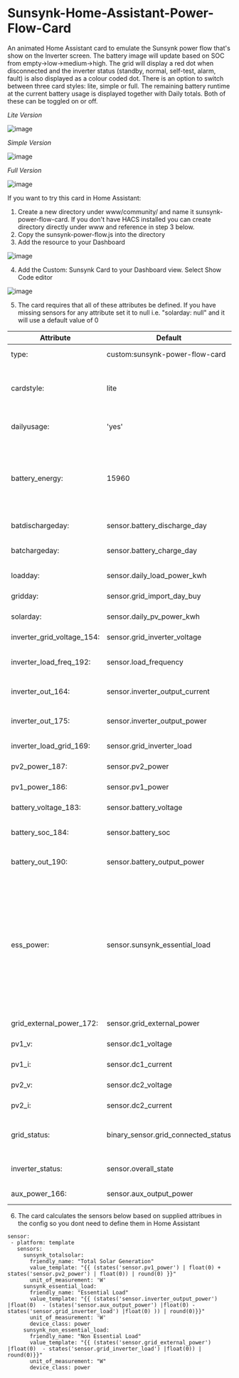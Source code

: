 # Sunsynk-Home-Assistant-Power-Flow-Card
An animated Home Assistant card to emulate the Sunsynk power flow that's show on the Inverter screen. The battery image will update based on SOC from empty->low->medium->high. The grid will display a red dot when disconnected and the inverter status (standby, normal, self-test, alarm, fault) is also displayed as a colour coded dot. There is an option to switch between three card styles: lite, simple or full. The remaining battery runtime at the current battery usage is displayed together with Daily totals. Both of these can be toggled on or off.

*Lite Version*

![image](https://user-images.githubusercontent.com/7227275/234833282-70399203-47d7-47d5-b6e1-ff8ef8518800.png)

*Simple Version*

![image](https://user-images.githubusercontent.com/7227275/234833488-e6c3c9ab-d22a-4d22-8319-8be9016e96f8.png)

*Full Version*

![image](https://user-images.githubusercontent.com/7227275/234833660-89a2a805-09c3-49d3-8550-febaebeae645.png)

If you want to try this card in Home Assistant:

1. Create a new directory under www/community/ and name it sunsynk-power-flow-card. If you don't have HACS installed you can create directory directly under www and reference in step 3 below.
2. Copy the sunsynk-power-flow.js into the directory
3. Add the resource to your Dashboard 

![image](https://user-images.githubusercontent.com/7227275/234657217-05c7e10a-cc82-4277-a2c2-50bb2de0c599.png)

4. Add the Custom: Sunsynk Card to your Dashboard view. Select Show Code editor

![image](https://user-images.githubusercontent.com/7227275/234855970-5d7f2d41-1bc9-480e-9c62-0ddb45c7cb9a.png)

5. The card requires that all of these attributes be defined. If you have missing sensors for any attribute set it to null i.e. "solarday: null" and it will use a default value of 0

| Attribute | Default | Description |
| --- | --- | --- |
|type: | custom:sunsynk-power-flow-card | The custom card
|cardstyle: | lite | Selects the card layout that is used  (lite, simple, full) |
|dailyusage: | 'yes' | Toggles the Daily Totals (yes/no) |
|battery_energy: | 15960 | Total Battery Energy in Wh (e.g. 3 x 5.32kWh = 15960) or set to "hidden" to hide|
|batdischargeday: | sensor.battery_discharge_day | Daily Battery Usage (kWh) |
|batchargeday: | sensor.battery_charge_day | Daily Battery Charge (kWh) |
|loadday: | sensor.daily_load_power_kwh | Daily Load (kWh) |
|gridday: | sensor.grid_import_day_buy | Daily Grid Import (kWh) |
|solarday: | sensor.daily_pv_power_kwh | Daily Solar Usage (kWh |
|inverter_grid_voltage_154: | sensor.grid_inverter_voltage | Grid Voltage (V) |
|inverter_load_freq_192: | sensor.load_frequency | Load Frequency (Hz) |
|inverter_out_164: | sensor.inverter_output_current | Inverter Output Current (A) |
|inverter_out_175: | sensor.inverter_output_power | Inverter Output Power (W) |
|inverter_load_grid_169: | sensor.grid_inverter_load | Inverter Load (W) |
|pv2_power_187: | sensor.pv2_power | PV String 1 Power (W)  |
|pv1_power_186: | sensor.pv1_power | PV String 2 Power (W)|
|battery_voltage_183: | sensor.battery_voltage | Battery Voltage (V) |
|battery_soc_184: | sensor.battery_soc | Battery State of Charge (%) |
|battery_out_190: | sensor.battery_output_power | Battery Output Power (W) |
|ess_power: | sensor.sunsynk_essential_load | THis sensor is only used for the simple and lite cards. You can use register 178. It is automatically calculated for the full card based on other attributes. (W) |
|grid_external_power_172: | sensor.grid_external_power  | Grid External Power (W)|
|pv1_v: | sensor.dc1_voltage | PV String 1 Voltage (V) |
|pv1_i: | sensor.dc1_current | Pv String 1 Current (A)|
|pv2_v: | sensor.dc2_voltage | PV String 2 Voltage (V)|
|pv2_i: | sensor.dc2_current | PV String 2 Current (A)|
|grid_status: | binary_sensor.grid_connected_status | Grid Connected Status (on/off) |
|inverter_status: | sensor.overall_state | Inverter Status (0,1,2,3,4) |
|aux_power_166: | sensor.aux_output_power | Auxilary Power (W) |

6. The card calculates the sensors below based on supplied attribues in the config so you dont need to define them in Home Assistant
 
 ```
 sensor:
  - platform: template
    sensors:
      sunsynk_totalsolar:
        friendly_name: "Total Solar Generation"
        value_template: "{{ (states('sensor.pv1_power') | float(0) + states('sensor.pv2_power') | float(0)) | round(0) }}"
        unit_of_measurement: 'W'
      sunsynk_essential_load:
        friendly_name: "Essential Load"
        value_template: "{{ (states('sensor.inverter_output_power') |float(0)  - (states('sensor.aux_output_power') |float(0) - states('sensor.grid_inverter_load') |float(0) )) | round(0)}}"
        unit_of_measurement: 'W'
        device_class: power
      sunsynk_non_essential_load:
        friendly_name: "Non Essential Load"
        value_template: "{{ (states('sensor.grid_external_power') |float(0)  - states('sensor.grid_inverter_load') |float(0)) | round(0)}}"
        unit_of_measurement: "W"
        device_class: power
 ```
